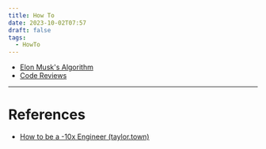 ```yaml
---
title: How To
date: 2023-10-02T07:57
draft: false
tags:
  - HowTo
---
```

- [Elon Musk's Algorithm](/notes/how-to/elon-musk-s-algorithm)
- [Code Reviews](/notes/how-to/code-reviews)

---
# References

- [How to be a -10x Engineer (taylor.town)](https://taylor.town/-10x)

